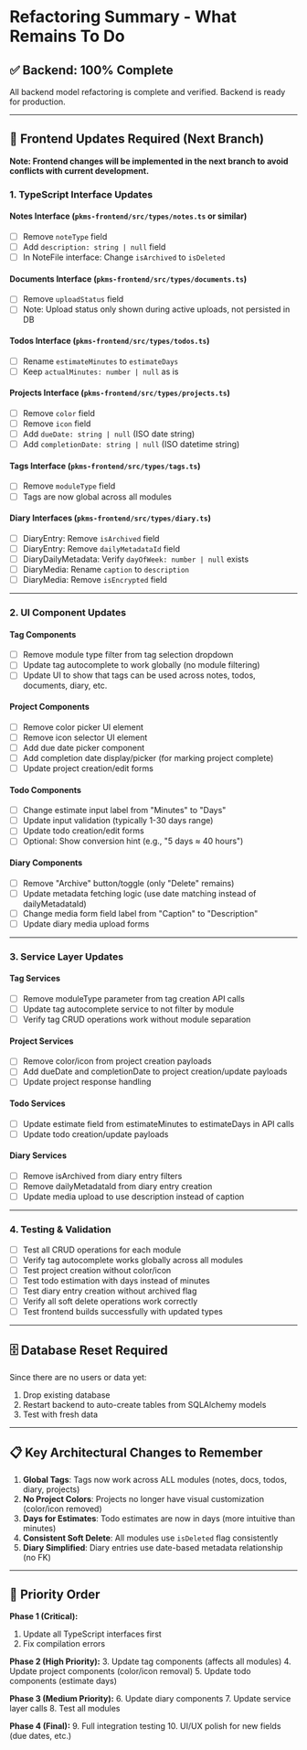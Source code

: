 # Refactoring Summary - What Remains To Do

## ✅ Backend: 100% Complete

All backend model refactoring is complete and verified. Backend is ready for production.

---

## 🎯 Frontend Updates Required (Next Branch)

**Note: Frontend changes will be implemented in the next branch to avoid conflicts with current development.**

### 1. TypeScript Interface Updates

#### **Notes Interface** (`pkms-frontend/src/types/notes.ts` or similar)
- [ ] Remove `noteType` field
- [ ] Add `description: string | null` field
- [ ] In NoteFile interface: Change `isArchived` to `isDeleted`

#### **Documents Interface** (`pkms-frontend/src/types/documents.ts`)
- [ ] Remove `uploadStatus` field
- [ ] Note: Upload status only shown during active uploads, not persisted in DB

#### **Todos Interface** (`pkms-frontend/src/types/todos.ts`)
- [ ] Rename `estimateMinutes` to `estimateDays`
- [ ] Keep `actualMinutes: number | null` as is

#### **Projects Interface** (`pkms-frontend/src/types/projects.ts`)
- [ ] Remove `color` field
- [ ] Remove `icon` field
- [ ] Add `dueDate: string | null` (ISO date string)
- [ ] Add `completionDate: string | null` (ISO datetime string)

#### **Tags Interface** (`pkms-frontend/src/types/tags.ts`)
- [ ] Remove `moduleType` field
- [ ] Tags are now global across all modules

#### **Diary Interfaces** (`pkms-frontend/src/types/diary.ts`)
- [ ] DiaryEntry: Remove `isArchived` field
- [ ] DiaryEntry: Remove `dailyMetadataId` field
- [ ] DiaryDailyMetadata: Verify `dayOfWeek: number | null` exists
- [ ] DiaryMedia: Rename `caption` to `description`
- [ ] DiaryMedia: Remove `isEncrypted` field

---

### 2. UI Component Updates

#### **Tag Components**
- [ ] Remove module type filter from tag selection dropdown
- [ ] Update tag autocomplete to work globally (no module filtering)
- [ ] Update UI to show that tags can be used across notes, todos, documents, diary, etc.

#### **Project Components**
- [ ] Remove color picker UI element
- [ ] Remove icon selector UI element
- [ ] Add due date picker component
- [ ] Add completion date display/picker (for marking project complete)
- [ ] Update project creation/edit forms

#### **Todo Components**
- [ ] Change estimate input label from "Minutes" to "Days"
- [ ] Update input validation (typically 1-30 days range)
- [ ] Update todo creation/edit forms
- [ ] Optional: Show conversion hint (e.g., "5 days ≈ 40 hours")

#### **Diary Components**
- [ ] Remove "Archive" button/toggle (only "Delete" remains)
- [ ] Update metadata fetching logic (use date matching instead of dailyMetadataId)
- [ ] Change media form field label from "Caption" to "Description"
- [ ] Update diary media upload forms

---

### 3. Service Layer Updates

#### **Tag Services**
- [ ] Remove moduleType parameter from tag creation API calls
- [ ] Update tag autocomplete service to not filter by module
- [ ] Verify tag CRUD operations work without module separation

#### **Project Services**
- [ ] Remove color/icon from project creation payloads
- [ ] Add dueDate and completionDate to project creation/update payloads
- [ ] Update project response handling

#### **Todo Services**
- [ ] Update estimate field from estimateMinutes to estimateDays in API calls
- [ ] Update todo creation/update payloads

#### **Diary Services**
- [ ] Remove isArchived from diary entry filters
- [ ] Remove dailyMetadataId from diary entry creation
- [ ] Update media upload to use description instead of caption

---

### 4. Testing & Validation

- [ ] Test all CRUD operations for each module
- [ ] Verify tag autocomplete works globally across all modules
- [ ] Test project creation without color/icon
- [ ] Test todo estimation with days instead of minutes
- [ ] Test diary entry creation without archived flag
- [ ] Verify all soft delete operations work correctly
- [ ] Test frontend builds successfully with updated types

---

## 🗄️ Database Reset Required

Since there are no users or data yet:
1. Drop existing database
2. Restart backend to auto-create tables from SQLAlchemy models
3. Test with fresh data

---

## 📋 Key Architectural Changes to Remember

1. **Global Tags**: Tags now work across ALL modules (notes, docs, todos, diary, projects)
2. **No Project Colors**: Projects no longer have visual customization (color/icon removed)
3. **Days for Estimates**: Todo estimates are now in days (more intuitive than minutes)
4. **Consistent Soft Delete**: All modules use `isDeleted` flag consistently
5. **Diary Simplified**: Diary entries use date-based metadata relationship (no FK)

---

## 🎯 Priority Order

**Phase 1 (Critical):**
1. Update all TypeScript interfaces first
2. Fix compilation errors

**Phase 2 (High Priority):**
3. Update tag components (affects all modules)
4. Update project components (color/icon removal)
5. Update todo components (estimate days)

**Phase 3 (Medium Priority):**
6. Update diary components
7. Update service layer calls
8. Test all modules

**Phase 4 (Final):**
9. Full integration testing
10. UI/UX polish for new fields (due dates, etc.)
